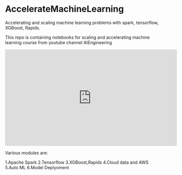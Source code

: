 # AccelerateMachineLearning

Accelerating and scaling machine learning problems with spark, tensorflow, XGBoost, Rapids.

This repo is containing notebooks for scaling and accelerating machine learning course from youtube channel AIEngineering

<iframe width="560" height="315" src="https://www.youtube.com/embed/videoseries?list=PL3N9eeOlCrP7_vt6jq7GdJz6CSFmtTBpI" frameborder="0" allow="accelerometer; autoplay; encrypted-media; gyroscope; picture-in-picture" allowfullscreen></iframe>

Various modules are:

1.Apache Spark
2.Tensorflow
3.XGBoost,Rapids
4.Cloud data and AWS
5.Auto ML
6.Model Deplyoment
